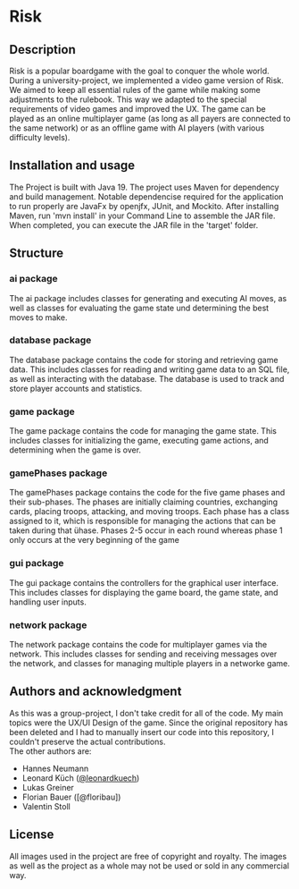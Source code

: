 # Risk


## Description
Risk is a popular boardgame with the goal to conquer the whole world. During a university-project, we implemented a video game version of Risk. We aimed to keep all essential rules of the game while making some adjustments to the rulebook. This way we adapted to the special requirements of video games and improved the UX. The game can be played as an online multiplayer game (as long as all payers are connected to the same network) or as an offline game with AI players (with various difficulty levels).

## Installation and usage
The Project is built with Java 19. The project uses Maven for dependency and build management. Notable dependencise required for the application to run properly are JavaFx by openjfx, JUnit, and Mockito.
After installing Maven, run 'mvn install' in your Command Line to assemble the JAR file. When completed, you can execute the JAR file in the 'target' folder.

## Structure

### ai package

The ai package includes classes for generating and executing AI moves, as well as classes for evaluating the game state und determining the best moves to make.

### database package

The database package contains the code for storing and retrieving game data. This includes classes for reading and writing game data to an SQL file, as well as interacting with the database. The database is used to track and store player accounts and statistics.

### game package

The game package contains the code for managing the game state. This includes classes for initializing the game, executing game actions, and determining when the game is over.

### gamePhases package

The gamePhases package contains the code for the five game phases and their sub-phases. The phases are initially claiming countries, exchanging cards, placing troops, attacking, and moving troops. Each phase has a class assigned to it, which is responsible for managing the actions that can be taken during that ühase. Phases 2-5 occur in each round whereas phase 1 only occurs at the very beginning of the game

### gui package

The gui package contains the controllers for the graphical user interface. This includes classes for displaying the game board, the game state, and handling user inputs.

### network package

The network package contains the code for multiplayer games via the network. This includes classes for sending and receiving messages over the network, and classes for managing multiple players in a networke game.

## Authors and acknowledgment
As this was a group-project, I don't take credit for all of the code. My main topics were the UX/UI Design of the game. Since the original repository has been deleted and I had to manually insert our code into this repository, I couldn't preserve the actual contributions.  
The other authors are:
- Hannes Neumann
- Leonard Küch ([@leonardkuech](https://github.com/leonardkuech))
- Lukas Greiner
- Florian Bauer ([@floribau])
- Valentin Stoll

## License
All images used in the project are free of copyright and royalty. The images as well as the project as a whole may not be used or sold in any commercial way.
